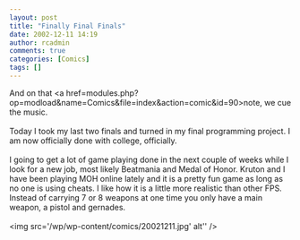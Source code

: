 ```yaml
---
layout: post
title: "Finally Final Finals"
date: 2002-12-11 14:19
author: rcadmin
comments: true
categories: [Comics]
tags: []
---
```

And on that <a href=modules.php?op=modload&name=Comics&file=index&action=comic&id=90>note,</a> we cue the music.
<br />
<br />
Today I took my last two finals and turned in my final programming project. I am now officially done with college, officially. 
<br />
<br />
I going to get a lot of game playing done in the next couple of weeks while I look for a new job, most likely Beatmania and Medal of Honor. Kruton and I have been playing MOH online lately and it is a pretty fun game as long as no one is using cheats. I like how it is a little more realistic than other FPS. Instead of carrying 7 or 8 weapons at one time you only have a main weapon, a pistol and gernades. <br /><br /><!--more--><img src='/wp/wp-content/comics/20021211.jpg' alt'' />

